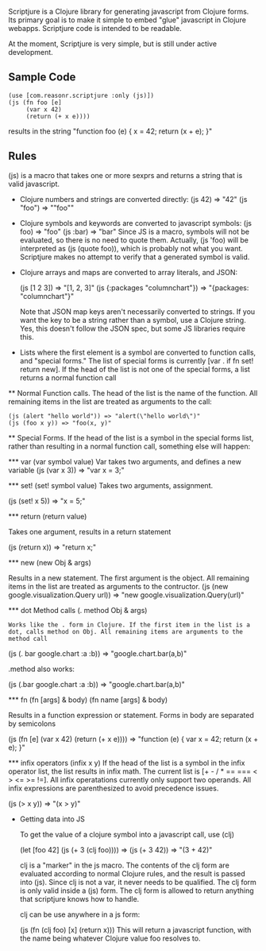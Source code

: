 Scriptjure is a Clojure library for generating javascript from Clojure forms. Its primary goal is to make it simple to embed "glue" javascript in Clojure webapps. Scriptjure code is intended to be readable.

At the moment, Scriptjure is very simple, but is still under active development.

Sample Code
-----------
    (use [com.reasonr.scriptjure :only (js)])
    (js (fn foo [e]
         (var x 42)
         (return (+ x e))))

results in the string "function foo (e) { x = 42; return (x + e); }"


Rules
------

(js) is a macro that takes one or more sexprs and returns a string that is valid javascript.

* Clojure numbers and strings are converted directly:
    (js 42) => "42"
    (js "foo") => "\"foo\""
* Clojure symbols and keywords are converted to javascript symbols:
    (js foo) => "foo"
    (js :bar) => "bar"
   Since JS is a macro, symbols will not be evaluated, so there is no need to quote them. Actually, (js 'foo) will be interpreted as (js (quote foo)), which is probably not what you want. Scriptjure makes no attempt to verify that a generated symbol is valid.

* Clojure arrays and maps are converted to array literals, and JSON:

    (js [1 2 3]) => "[1, 2, 3]"
    (js {:packages "columnchart"}) => "{packages: \"columnchart\"}"

   Note that JSON map keys aren't necessarily converted to strings. If you want the key to be a string rather than a symbol, use a Clojure string. Yes, this doesn't follow the JSON spec, but some JS libraries require this.

* Lists where the first element is a symbol are converted to function calls, and "special forms." The list of special forms is currently [var . if fn set! return new]. If the head of the list is not one of the special forms, a list returns a normal function call

** Normal Function calls. The head of the list is the name of the function. All remaining items in the list are treated as arguments to the call:

    (js (alert "hello world")) => "alert(\"hello world\")"
    (js (foo x y)) => "foo(x, y)"

** Special Forms. If the head of the list is a symbol in the special forms list, rather than resulting in a normal function call, something else will happen:

*** var
     (var symbol value)
Var takes two arguments, and defines a new variable
    (js (var x 3)) => "var x = 3;"

*** set!
   (set! symbol value)
   Takes two arguments, assignment.

   (js (set! x 5)) => "x = 5;"

*** return
   (return value)

   Takes one argument, results in a return statement

   (js (return x)) => "return x;"

*** new
   (new Obj & args)

   Results in a new statement. The first argument is the object. All remaining items in the list are treated as arguments to the contructor.
   (js (new google.visualization.Query url)) => "new google.visualization.Query(url)"

*** dot Method calls
    (. method Obj & args)

    Works like the . form in Clojure. If the first item in the list is a dot, calls method on Obj. All remaining items are arguments to the method call
   (js (. bar google.chart :a :b)) => "google.chart.bar(a,b)"

   .method also works:

   (js (.bar google.chart :a :b)) => "google.chart.bar(a,b)"

*** fn
   (fn [args] & body)
   (fn name [args] & body)

   Results in a function expression or statement. Forms in body are separated by semicolons

  (js (fn [e]
       (var x 42)
       (return (+ x e)))) => "function (e) { var x = 42; return (x + e); }"

*** infix operators
   (infix x y)
   If the head of the list is a symbol in the infix operator list, the list results in infix math. The current list is [+ - / * == === < > <= >= !=]. All infix operatations currently only support two operands. All infix expressions are parenthesized to avoid precedence issues.

   (js (> x y)) => "(x > y)"

* Getting data into JS
  
  To get the value of a clojure symbol into a javascript call, use (clj)

  (let [foo 42]
     (js (+ 3 (clj foo)))) => (js (+ 3 42)) => "(3 + 42)"

  clj is a "marker" in the js macro. The contents of the clj form are evaluated according to normal Clojure rules, and the result is passed into (js). Since clj is not a var, it never needs to be qualified. The clj form is only valid inside a (js) form. The clj form is allowed to return anything that scriptjure knows how to handle.

  clj can be use anywhere in a js form:

  (js (fn (clj foo) [x] (return x))) This will return a javascript function, with the name being whatever Clojure value foo resolves to.